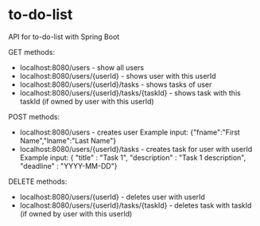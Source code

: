# to-do-list
API for to-do-list with Spring Boot

GET methods:
- localhost:8080/users - show all users
- localhost:8080/users/{userId} - shows user with this userId
- localhost:8080/users/{userId}/tasks - shows tasks of user
- localhost:8080/users/{userId}/tasks/{taskId} - shows task with this taskId (if owned by user with this userId)

POST methods:
- localhost:8080/users - creates user
  Example input: {"fname":"First Name","lname":"Last Name"}
- localhost:8080/users/{userId}/tasks - creates task for user with userId
  Example input: { "title" : "Task 1", "description" : "Task 1 description", "deadline" : "YYYY-MM-DD"}
 
DELETE methods:
- localhost:8080/users/{userId} - deletes user with userId
- localhost:8080/users/{userId}/tasks/{taskId} - deletes task with taskId (if owned by user with this userId)
